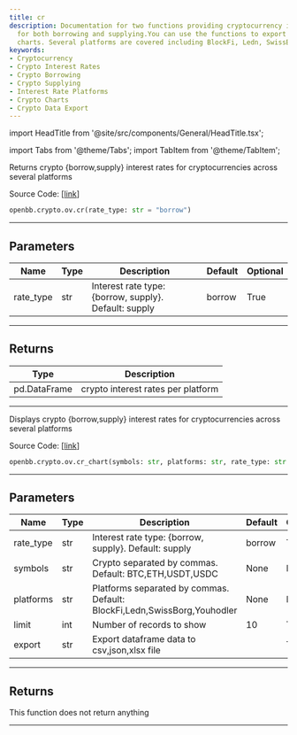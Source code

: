```yaml
---
title: cr
description: Documentation for two functions providing cryptocurrency interest rates
  for both borrowing and supplying.You can use the functions to export data or generate
  charts. Several platforms are covered including BlockFi, Ledn, SwissBorg, and Youhodler.
keywords:
- Cryptocurrency
- Crypto Interest Rates
- Crypto Borrowing
- Crypto Supplying
- Interest Rate Platforms
- Crypto Charts
- Crypto Data Export
---
```


import HeadTitle from '@site/src/components/General/HeadTitle.tsx';

<HeadTitle title="crypto.ov.cr - Reference | OpenBB SDK Docs" />

import Tabs from '@theme/Tabs';
import TabItem from '@theme/TabItem';

<Tabs>
<TabItem value="model" label="Model" default>

Returns crypto {borrow,supply} interest rates for cryptocurrencies across several platforms

Source Code: [[link](https://github.com/OpenBB-finance/OpenBBTerminal/tree/main/openbb_terminal/cryptocurrency/overview/loanscan_model.py#L266)]

```python wordwrap
openbb.crypto.ov.cr(rate_type: str = "borrow")
```

---

## Parameters

| Name | Type | Description | Default | Optional |
| ---- | ---- | ----------- | ------- | -------- |
| rate_type | str | Interest rate type: {borrow, supply}. Default: supply | borrow | True |


---

## Returns

| Type | Description |
| ---- | ----------- |
| pd.DataFrame | crypto interest rates per platform |
---



</TabItem>
<TabItem value="view" label="Chart">

Displays crypto {borrow,supply} interest rates for cryptocurrencies across several platforms

Source Code: [[link](https://github.com/OpenBB-finance/OpenBBTerminal/tree/main/openbb_terminal/cryptocurrency/overview/loanscan_view.py#L18)]

```python wordwrap
openbb.crypto.ov.cr_chart(symbols: str, platforms: str, rate_type: str = "borrow", limit: int = 10, export: str = "", sheet_name: Optional[str] = None, external_axes: bool = False)
```

---

## Parameters

| Name | Type | Description | Default | Optional |
| ---- | ---- | ----------- | ------- | -------- |
| rate_type | str | Interest rate type: {borrow, supply}. Default: supply | borrow | True |
| symbols | str | Crypto separated by commas. Default: BTC,ETH,USDT,USDC | None | False |
| platforms | str | Platforms separated by commas. Default: BlockFi,Ledn,SwissBorg,Youhodler | None | False |
| limit | int | Number of records to show | 10 | True |
| export | str | Export dataframe data to csv,json,xlsx file |  | True |


---

## Returns

This function does not return anything

---



</TabItem>
</Tabs>
